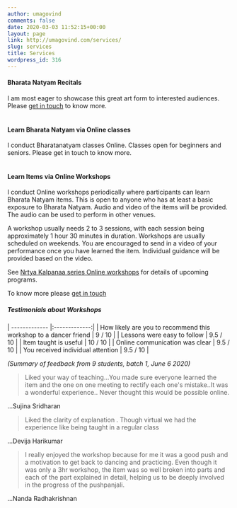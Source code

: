 ```yaml
---
author: umagovind
comments: false
date: 2020-03-03 11:52:15+00:00
layout: page
link: http://umagovind.com/services/
slug: services
title: Services
wordpress_id: 316
---
```


#### Bharata Natyam Recitals

I am most eager to showcase this great art form to interested audiences. Please [get in touch](https://umagovind.com/contact/) to know more.<br><br>

#### Learn Bharata Natyam via Online classes
I conduct Bharatanatyam classes Online. Classes open for beginners and seniors. Please get in touch to know more.<br><br>

#### Learn Items via Online Workshops
  I conduct Online workshops periodically where participants can learn Bharata Natyam items. This is open to anyone who has at least a basic exposure to Bharata Natyam.  Audio and video of the items will be provided.  The audio can be used to perform in other venues.  

  A workshop usually needs 2 to 3 sessions, with each session being approximately 1 hour 30 minutes in duration.  Workshops are usually scheduled on weekends. You are encouraged to send in a video of your performance once you have learned the item. Individual guidance will be provided based on the video.  


  See [Nrtya Kalpanaa series Online workshops](/nrtya-kalpanaa-workshops) for details of upcoming programs.


To know more please [get in touch](/contact)

##### Testimonials about Workshops

| ------------- |:-------------:|
| How  likely are you to recommend this workshop to a dancer friend   | 9 / 10 |
| Lessons were easy to follow   | 9.5 / 10      |
| Item taught is useful | 10 / 10      |
| Online communication was clear | 9.5 / 10  |
| You received individual attention | 9.5 / 10  |

_(Summary of feedback from 9 students, batch 1, June 6 2020)_

>Liked your way of teaching...You made sure everyone learned the item and the  one on one meeting to rectify each one's mistake..It was a wonderful experience.. Never thought this would be possible online.

...Sujina Sridharan


>Liked the clarity of explanation . Though virtual we had the experience like being taught in a regular class

...Devija Harikumar

>I really enjoyed the workshop because for me it was a good push and a motivation to get back to dancing and practicing. Even though it was only a 3hr workshop, the item was so well broken into parts and each of the part explained in detail, helping us to be deeply involved in the progress of the pushpanjali.

...Nanda Radhakrishnan
